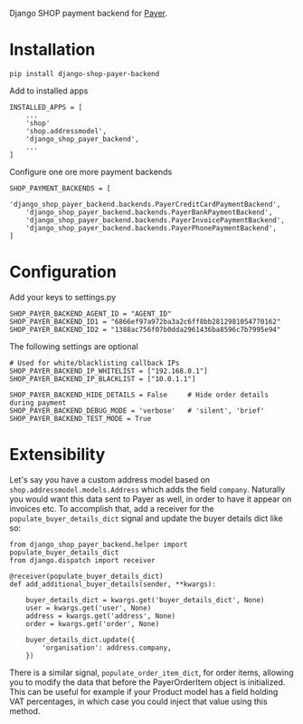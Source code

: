 Django SHOP payment backend for [Payer](http://payer.se).


Installation
============

	pip install django-shop-payer-backend

Add to installed apps

    INSTALLED_APPS = [
        ...
        'shop'
        'shop.addressmodel',
        'django_shop_payer_backend',
        ...
    ]

Configure one ore more payment backends

    SHOP_PAYMENT_BACKENDS = [
        'django_shop_payer_backend.backends.PayerCreditCardPaymentBackend',
        'django_shop_payer_backend.backends.PayerBankPaymentBackend',
        'django_shop_payer_backend.backends.PayerInvoicePaymentBackend',
        'django_shop_payer_backend.backends.PayerPhonePaymentBackend',
    ]


Configuration
=============

Add your keys to settings.py

    SHOP_PAYER_BACKEND_AGENT_ID = "AGENT_ID"
    SHOP_PAYER_BACKEND_ID1 = "6866ef97a972ba3a2c6ff8bb2812981054770162"
    SHOP_PAYER_BACKEND_ID2 = "1388ac756f07b0dda2961436ba8596c7b7995e94"

The following settings are optional
    
    # Used for white/blacklisting callback IPs
    SHOP_PAYER_BACKEND_IP_WHITELIST = ["192.168.0.1"]
    SHOP_PAYER_BACKEND_IP_BLACKLIST = ["10.0.1.1"] 

    SHOP_PAYER_BACKEND_HIDE_DETAILS = False     # Hide order details during payment
    SHOP_PAYER_BACKEND_DEBUG_MODE = 'verbose'   # 'silent', 'brief'
    SHOP_PAYER_BACKEND_TEST_MODE = True


Extensibility
=============

Let's say you have a custom address model based on `shop.addressmodel.models.Address`
which adds the field `company`. Naturally you would want this data sent to Payer as
well, in order to have it appear on invoices etc. To accomplish that, add a 
receiver for the `populate_buyer_details_dict` signal and update the buyer details
dict like so:

    from django_shop_payer_backend.helper import populate_buyer_details_dict
    from django.dispatch import receiver

    @receiver(populate_buyer_details_dict)
    def add_additional_buyer_details(sender, **kwargs):

        buyer_details_dict = kwargs.get('buyer_details_dict', None)
        user = kwargs.get('user', None)
        address = kwargs.get('address', None)
        order = kwargs.get('order', None)

        buyer_details_dict.update({
            'organisation': address.company,
        })

There is a similar signal, `populate_order_item_dict`, for order items, allowing you
to modify the data that before the PayerOrderItem object is initialized. This can be
useful for example if your Product model has a field holding VAT percentages, in
which case you could inject that value using this method.
